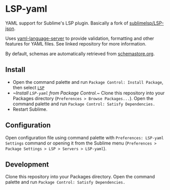 # LSP-yaml

YAML support for Sublime's LSP plugin. Basically a fork of [sublimelsp/LSP-json](https://github.com/sublimelsp/LSP-json).

Uses [yaml-language-server](https://github.com/redhat-developer/yaml-language-server) to provide validation, formatting and other features for YAML files. See linked repository for more information.

By default, schemas are automatically retrieved from [schemastore.org](http://schemastore.org/).

## Install

* Open the command palette and run `Package Control: Install Package`, then select [`LSP`](https://packagecontrol.io/packages/LSP)
* *~Install `LSP-yaml` from Package Control.~* Clone this repository into your Packages directory (`Preferences > Browse Packages...`). Open the command palette and run `Package Control: Satisfy Dependencies.`
* Restart Sublime.

## Configuration

Open configuration file using command palette with `Preferences: LSP-yaml Settings` command or opening it from the Sublime menu (`Preferences > Package Settings > LSP > Servers > LSP-yaml`).

## Development

Clone this repository into your Packages directory. Open the command palette and run `Package Control: Satisfy Dependencies.`

